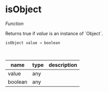 # isObject

_Function_

Returns true if _value_ is an instance of &#x60;Object&#x60;.

<pre><code>isObject value &rarr; boolean</code></pre>
<br>

| name | type | description |
|------|------|-------------|
|value|any||
|boolean|any||


